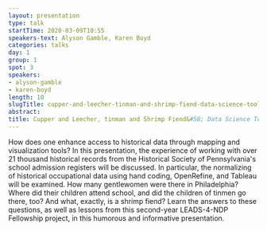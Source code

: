 ```yaml
---
layout: presentation
type: talk
startTime: 2020-03-09T10:55
speakers-text: Alyson Gamble, Karen Boyd
categories: talks
day: 1
group: 1
spot: 3
speakers:
- alyson-gamble
- karen-boyd
length: 10
slugTitle: cupper-and-leecher-tinman-and-shrimp-fiend-data-science-tools-for-examining-historical-occupation-data
abstract:
title: Cupper and Leecher, tinman and Shrimp Fiend&#58; Data Science Tools for Examining Historical Occupation Data
---
```

How does one enhance access to historical data through mapping and visualization tools? In this presentation, the experience of working with over 21 thousand historical records from the Historical Society of Pennsylvania's school admission registers will be discussed. In particular, the normalizing of historical occupational data using hand coding, OpenRefine, and Tableau will be examined. How many gentlewomen were there in Philadelphia? Where did their children attend school, and did the children of tinmen go there, too? And what, exactly, is a shrimp fiend? Learn the answers to these questions, as well as lessons from this second-year LEADS-4-NDP Fellowship project, in this humorous and informative presentation.
